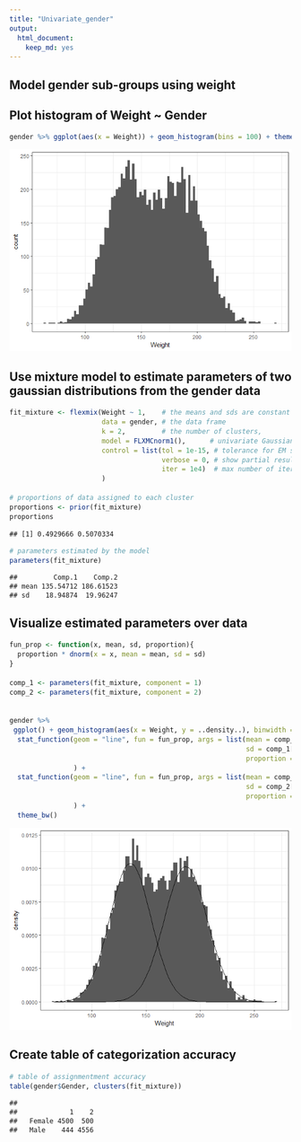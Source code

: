 ```yaml
---
title: "Univariate_gender"
output:
  html_document:
    keep_md: yes
---
```


## Model gender sub-groups using weight



## Plot histogram of Weight ~ Gender


```r
gender %>% ggplot(aes(x = Weight)) + geom_histogram(bins = 100) + theme_bw()
```

![](univariate_gender_files/figure-html/unnamed-chunk-1-1.png)<!-- -->

## Use mixture model to estimate parameters of two gaussian distributions from the gender data


```r
fit_mixture <- flexmix(Weight ~ 1,    # the means and sds are constant
                       data = gender, # the data frame
                       k = 2,         # the number of clusters,
                       model = FLXMCnorm1(),      # univariate Gaussian
                       control = list(tol = 1e-15, # tolerance for EM stop
                                      verbose = 0, # show partial results
                                      iter = 1e4)  # max number of iterations
                       ) 

# proportions of data assigned to each cluster
proportions <- prior(fit_mixture)
proportions
```

```
## [1] 0.4929666 0.5070334
```

```r
# parameters estimated by the model
parameters(fit_mixture)
```

```
##         Comp.1    Comp.2
## mean 135.54712 186.61523
## sd    18.94874  19.96247
```

## Visualize estimated parameters over data


```r
fun_prop <- function(x, mean, sd, proportion){
  proportion * dnorm(x = x, mean = mean, sd = sd)
}

comp_1 <- parameters(fit_mixture, component = 1)
comp_2 <- parameters(fit_mixture, component = 2)


gender %>%
 ggplot() + geom_histogram(aes(x = Weight, y = ..density..), binwidth = 2) +
  stat_function(geom = "line", fun = fun_prop, args = list(mean = comp_1[1], 
                                                           sd = comp_1[2],
                                                           proportion = proportions[1])
                ) +
  stat_function(geom = "line", fun = fun_prop, args = list(mean = comp_2[1],
                                                           sd = comp_2[2],
                                                           proportion = proportions[2])
                ) +
  theme_bw()
```

![](univariate_gender_files/figure-html/unnamed-chunk-3-1.png)<!-- -->


## Create table of categorization accuracy


```r
# table of assignmentment accuracy
table(gender$Gender, clusters(fit_mixture))
```

```
##         
##             1    2
##   Female 4500  500
##   Male    444 4556
```
